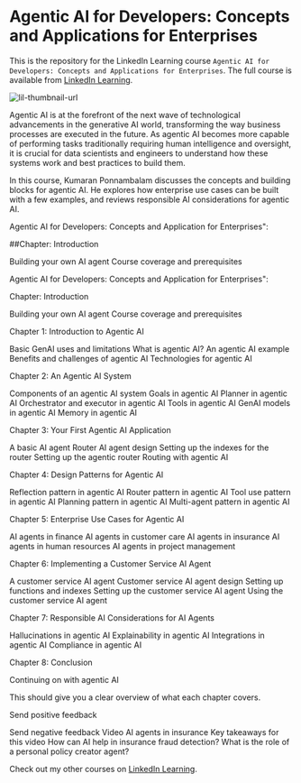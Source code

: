 # Agentic AI for Developers: Concepts and Applications for Enterprises
This is the repository for the LinkedIn Learning course `Agentic AI for Developers: Concepts and Applications for Enterprises`. The full course is available from [LinkedIn Learning][lil-course-url].

![lil-thumbnail-url]

Agentic AI is at the forefront of the next wave of technological advancements in the generative AI world, transforming the way business processes are executed in the future. As agentic AI becomes more capable of performing tasks traditionally requiring human intelligence and oversight, it is crucial for data scientists and engineers to understand how these systems work and best practices to build them.
 
In this course, Kumaran Ponnambalam discusses the concepts and building blocks for agentic AI. He explores how enterprise use cases can be built with a few examples, and reviews responsible AI considerations for agentic AI.

Agentic AI for Developers: Concepts and Application for Enterprises":

##Chapter: Introduction

Building your own AI agent
Course coverage and prerequisites

Agentic AI for Developers: Concepts and Application for Enterprises":

Chapter: Introduction

Building your own AI agent
Course coverage and prerequisites

Chapter 1: Introduction to Agentic AI

Basic GenAI uses and limitations
What is agentic AI?
An agentic AI example
Benefits and challenges of agentic AI
Technologies for agentic AI

Chapter 2: An Agentic AI System

Components of an agentic AI system
Goals in agentic AI
Planner in agentic AI
Orchestrator and executor in agentic AI
Tools in agentic AI
GenAI models in agentic AI
Memory in agentic AI

Chapter 3: Your First Agentic AI Application

A basic AI agent
Router AI agent design
Setting up the indexes for the router
Setting up the agentic router
Routing with agentic AI

Chapter 4: Design Patterns for Agentic AI

Reflection pattern in agentic AI
Router pattern in agentic AI
Tool use pattern in agentic AI
Planning pattern in agentic AI
Multi-agent pattern in agentic AI

Chapter 5: Enterprise Use Cases for Agentic AI

AI agents in finance
AI agents in customer care
AI agents in insurance
AI agents in human resources
AI agents in project management

Chapter 6: Implementing a Customer Service AI Agent

A customer service AI agent
Customer service AI agent design
Setting up functions and indexes
Setting up the customer service AI agent
Using the customer service AI agent

Chapter 7: Responsible AI Considerations for AI Agents

Hallucinations in agentic AI
Explainability in agentic AI
Integrations in agentic AI
Compliance in agentic AI

Chapter 8: Conclusion

   Continuing on with agentic AI
   
   This should give you a clear overview of what each chapter covers.
   
   Send positive feedback
   
   Send negative feedback
   Video
   AI agents in insurance
   Key takeaways for this video
   How can AI help in insurance fraud detection?
   What is the role of a personal policy creator agent?

                            
Check out my other courses on [LinkedIn Learning](https://www.linkedin.com/learning/instructors/kumaran-ponnambalam?u=104).

[0]: # (Replace these placeholder URLs with actual course URLs)

[lil-course-url]: https://www.linkedin.com/learning/agentic-ai-for-developers-concepts-and-applications-for-enterprises
[lil-thumbnail-url]: https://media.licdn.com/dms/image/v2/D560DAQHzCdkrNwuB5w/learning-public-crop_675_1200/learning-public-crop_675_1200/0/1726507433613?e=2147483647&v=beta&t=4ZNKsRbW5OIA5pSeAPoJj_XODyVfzCJQPvJmzCRSay4

